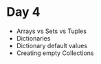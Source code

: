 # Day 4
- Arrays vs Sets vs Tuples
- Dictionaries
- Dictionary default values
- Creating empty Collections